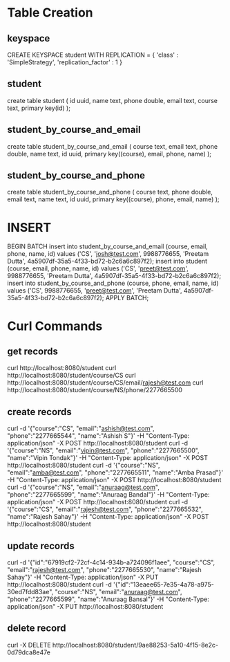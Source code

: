 
Table Creation
==============

keyspace
--------

CREATE  KEYSPACE student 
   WITH REPLICATION = { 
      'class' : 'SimpleStrategy', 'replication_factor' : 1 } 
   

student
-------
create table student (
  id uuid,
  name text,
  phone double,
  email text,
  course text,
  primary key(id)
);

student_by_course_and_email
---------------------------
create table student_by_course_and_email (
  course text,
  email text,
  phone double,
  name text,
  id uuid,
  primary key((course), email, phone, name)
);

student_by_course_and_phone
---------------------------
create table student_by_course_and_phone (
  course text,
  phone double,
  email text,
  name text,
  id uuid,
  primary key((course), phone, email, name)
);

INSERT
======

BEGIN BATCH
    insert into student_by_course_and_email (course, email, phone, name, id) values ('CS', 'josh@test.com', 9988776655, 'Preetam Dutta', 4a5907df-35a5-4f33-bd72-b2c6a6c897f2);
    insert into student (course, email, phone, name, id) values ('CS', 'preet@test.com', 9988776655, 'Preetam Dutta', 4a5907df-35a5-4f33-bd72-b2c6a6c897f2);
    insert into student_by_course_and_phone (course, phone, email, name, id) values ('CS', 9988776655, 'preet@test.com', 'Preetam Dutta', 4a5907df-35a5-4f33-bd72-b2c6a6c897f2);
APPLY BATCH;


Curl Commands
=============

get records
-----------
curl http://localhost:8080/student
curl http://localhost:8080/student/course/CS
curl http://localhost:8080/student/course/CS/email/rajesh@test.com
curl http://localhost:8080/student/course/NS/phone/2277665500

create records
--------------
curl -d '{"course":"CS", "email":"ashish@test.com", "phone":"2277665544", "name":"Ashish S"}' -H "Content-Type: application/json" -X POST http://localhost:8080/student
curl -d '{"course":"NS", "email":"vipin@test.com", "phone":"2277665500", "name":"Vipin Tondak"}' -H "Content-Type: application/json" -X POST http://localhost:8080/student
curl -d '{"course":"NS", "email":"amba@test.com", "phone":"2277665511", "name":"Amba Prasad"}' -H "Content-Type: application/json" -X POST http://localhost:8080/student
curl -d '{"course":"NS", "email":"anuraag@test.com", "phone":"2277665599", "name":"Anuraag Bandal"}' -H "Content-Type: application/json" -X POST http://localhost:8080/student
curl -d '{"course":"CS", "email":"rajesh@test.com", "phone":"2277665532", "name":"Rajesh Sahay"}' -H "Content-Type: application/json" -X POST http://localhost:8080/student

update records
--------------
curl -d '{"id":"67919cf2-72cf-4c14-934b-a724096f1aee", "course":"CS", "email":"rajesh@test.com", "phone":"2277665530", "name":"Rajesh Sahay"}' -H "Content-Type: application/json" -X PUT http://localhost:8080/student
curl -d '{"id":"13eaee65-7e35-4a78-a975-30ed7fdd83ae", "course":"NS", "email":"anuraag@test.com", "phone":"2277665599", "name":"Anuraag Bansal"}' -H "Content-Type: application/json" -X PUT http://localhost:8080/student


delete record
-------------
curl -X DELETE http://localhost:8080/student/9ae88253-5a10-4f15-8e2c-0d79dca8e47e